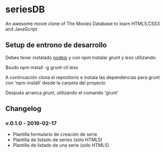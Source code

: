 # seriesDB
An awesome movie clone of The Movies Database to learn HTML5,CSS3 and JavaScript

## Setup de entrono de desarrollo
Debes tener instalado [nodejs](hhtp://nodejs.org/en) y
con *npm* instalar *grunt* y *less* utilizando:

$sudo npm install -g grunt-cli less

A continuación clona el repositorio e instala las dependencias
para grunt con 'npm-install' desde la carpeta del proyecto

Después arranca *grunt*, utilizando el comando 'grunt'

## Changelog

### v.0.1.0 - 2016-02-17

* Plantilla formulario de creación de serie
* Plantilla de listado de series (sólo HTML5)
* Plantilla de listado de una serie (sólo HTML5)